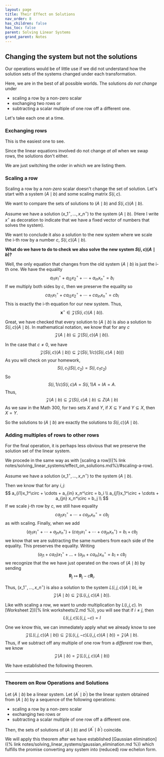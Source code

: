 ```yaml
---
layout: page
title: Their Effect on Solutions
nav_order: 8
has_children: false
has_toc: false
parent: Solving Linear Systems
grand_parent: Notes
---
```


## Changing the system but not the solutions 

Our operations would be of little use if we did not understand how the solution sets of the systems 
changed under each transformation. 

Here, we are in the best of all possible worlds. The solutions _do not change_ under 
- scaling a row by a non-zero scalar
- exchanging two rows or 
- subtracting a scalar multiple of one row off a different one. 

Let's take each one at a time. 

### Exchanging rows

This is the easiest one to see. 

Since the linear equations involved do not change _at all_ when we swap rows,
the solutions don't either. 

We are just switching the order in which we are listing them. 

### Scaling a row 

Scaling a row by a _non-zero_ scalar doesn't change the set of solution. Let's 
start with a system $(A \mid b)$ and some scaling matrix $S(i,c)$. 

We want to compare the sets of solutions to $(A \mid b)$ and 
$S(i,c)(A \mid b)$. 

Assume we have a solution $(x\_1^\circ, \ldots, x\_n^\circ)$ to the system $(A \mid b)$.
(Here I write $x^\circ$  as decoration to indicate that we have a fixed vector of numbers 
that solves the system).  

We want to conclude it also a solution to the new system where we scale the 
i-th row by a number $c$, $S(i,c)(A \mid b)$. 

**What do we have to do to check we also solve the new system $S(i,c)(A \mid b)$?** 

Well, the only equation that changes from the old system $(A \mid b)$ is just the i-th one. 
We have the equality  
$$
	a_{i1}x_1^\circ + a_{i2}x_2^\circ + \cdots + a_{in}x_n^\circ = b_i 
$$
If we multiply both sides by $c$, then we preserve the equality so 
$$
	ca_{i1}x_1^\circ + ca_{i2}x_2^\circ + \cdots + ca_{in}x_n^\circ = cb_i 
$$
This is exactly the i-th equation for our new system. Thus, 
$$
	\mathbf{x}^\circ \in \mathcal Z(S(i,c) (A \mid b)).
$$

Great, we have checked that every solution to $(A \mid b)$ is also a solution to $S(i,c)(A \mid b)$.
In mathematical notation, we know that for any $c$
$$
	\mathcal Z(A \mid b) \subseteq \mathcal Z(S(i,c) (A \mid b)). 
$$

In the case that $c \neq 0$, we have 
$$
	\mathcal Z(S(i,c) (A \mid b)) \subseteq \mathcal Z(S(i,1/c) (S(i,c) A \mid b))) 
$$
As you will check on your homework, 
$$
	S(i,c_1) S(i,c_2) = S(i,c_1c_2) 
$$
So 
$$
	S(i,1/c) S(i,c) A = S(i,1) A = I A = A. 
$$
Thus, 
$$
	\mathcal Z(A \mid b) \subseteq \mathcal Z(S(i,c) A \mid b) \subseteq Z(A \mid b) 
$$
As we saw in the Math 300, for two sets $X$ and $Y$, if $X \subseteq Y$ and $Y \subseteq X$, then 
$X = Y$. 

So the solutions to $(A \mid b)$ are exactly the solutions to $S(i,c) (A \mid b)$. 

### Adding multiples of rows to other rows 

For the final operation, it is perhaps less obvious that we preserve the solution set 
of the linear system. 

We procede in the same way as with 
[scaling a row]({% link notes/solving_linear_systems/effect_on_solutions.md%}/#scaling-a-row).

Assume we have a solution $(x\_1^\circ, \ldots, x\_n^\circ)$ to the system $(A \mid b)$.

Then we know that for any $i,j$: 
$$
	a_{i1}x_1^\circ + \cdots + a_{in} x_n^\circ = b_i \\
	a_{j1}x_1^\circ + \cdots + a_{jn} x_n^\circ = b_j \\
$$
If we scale j-th row by $c$, we still have equality 
$$
	ca_{j1}x_1^\circ + \cdots + ca_{jn} x_n^\circ = cb_j
$$
as with scaling. Finally, when we add 
$$
	(a_{j1}x_1^\circ + \cdots + a_{jn} x_n^\circ) + (ca_{j1}x_1^\circ + \cdots + ca_{jn} x_n^\circ) = b_i + cb_j
$$
we know that we are subtracting the same numbers from each side of the equality. This 
preserves the equality. 
Writing 
$$
	(a_{j1}+ca_{i1})x_1^\circ + \dots + (a_{jn}+ca_{in})x_n^\circ = b_i + cb_j
$$
we recognize that the we have just operated on the rows of $(A \mid b)$ by sending 
$$
	\mathbf{R}_j \mapsto \mathbf{R}_j - c \mathbf{R}_i. 
$$

Thus, $(x\_1^\circ, \ldots, x\_n^\circ)$ is also a solution to the system $L(i,j,c)(A \mid b)$, ie 
$$
	\mathcal Z(A \mid b) \subseteq \mathcal Z(L(i,j,c)(A \mid b)). 
$$

Like with scaling a row, we want to _undo_ multiplication by $L(i,j,c)$. In 
[Worksheet 2]({% link worksheets/2.md %}), 
you will see that if $i \neq j$, then  
$$
	L(i,j,c) L(i,j,-c) = I 
$$

One we know this, we can immediately apply what we already know to see 
$$
	\mathcal Z(L(i,j,c)(A \mid b)) \subseteq \mathcal Z(L(i,j,-c)L(i,j,c)(A \mid b)) = \mathcal Z(A \mid b).
$$
Thus, if we subtract off any multiple of one row from a _different_ row then, we know 
$$
	\mathcal Z(A \mid b) = \mathcal Z(L(i,j,c)(A \mid b))
$$

We have established the following theorem.

-----

### Theorem on Row Operations and Solutions 

Let $(A \mid b)$ be a linear system. Let $(A^\prime \mid b^\prime)$ be the linear system obtained 
from $(A \mid b)$ by a sequence of the following operations: 
- scaling a row by a non-zero scalar
- exchanging two rows or 
- subtracting a scalar multiple of one row off a different one. 

Then, the sets of solutions of $(A \mid b)$ and $(A^\prime \mid b^\prime)$ coincide. 

We will apply this theorem after we have established 
[Gaussian elimination]({% link notes/solving_linear_systems/gaussian_elimination.md %}) which 
fulfills the promise converting any system into (reduced) row echelon form. 


